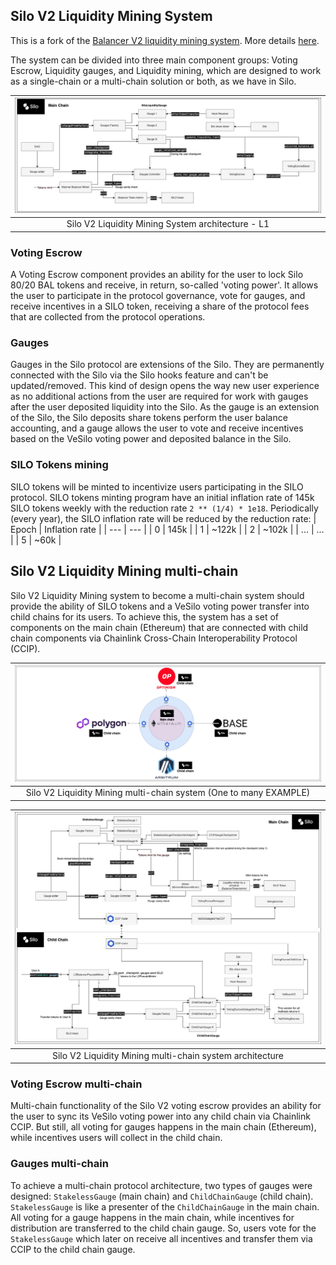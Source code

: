 ## Silo V2 Liquidity Mining System

This is a fork of the [Balancer V2 liquidity mining system](https://github.com/balancer/balancer-v2-monorepo/tree/master/pkg/liquidity-mining).
More details [here](./docs/forking.md).

The system can be divided into three main component groups: Voting Escrow, Liquidity gauges, and Liquidity mining, which are designed to work as a single-chain or a multi-chain solution or both, as we have in Silo.

|<img src="./docs/_images/ve_silo_L1_architecture.jpg" alt="Silo V2 Liquidity Mining System architecture (VeSilo)" title="Silo V2 Liquidity Mining system architecture">|
|:--:| 
| Silo V2 Liquidity Mining System architecture - L1 |

### Voting Escrow
A Voting Escrow component provides an ability for the user to lock Silo 80/20 BAL tokens and receive, in return, so-called 'voting power'. It allows the user to participate in the protocol governance, vote for gauges, and receive incentives in a SILO token, receiving a share of the protocol fees that are collected from the protocol operations.

### Gauges
Gauges in the Silo protocol are extensions of the Silo. They are permanently connected with the Silo via the Silo hooks feature and can't be updated/removed. This kind of design opens the way new user experience as no additional actions from the user are required for work with gauges after the user deposited liquidity into the Silo. As the gauge is an extension of the Silo, the Silo deposits share tokens perform the user balance accounting, and a gauge allows the user to vote and receive incentives based on the VeSilo voting power and deposited balance in the Silo.

### SILO Tokens mining
SILO tokens will be minted to incentivize users participating in the SILO protocol. SILO tokens minting program have an initial inflation rate of 145k SILO tokens weekly with the reduction rate `2 ** (1/4) * 1e18`. Periodically (every year), the SILO inflation rate will be reduced by the reduction rate:
| Epoch | Inflation rate |
| --- | --- |
| 0 | 145k |
| 1 | ~122k |
| 2 | ~102k |
| ... | ... |
| 5 | ~60k |

## Silo V2 Liquidity Mining multi-chain

Silo V2 Liquidity Mining system to become a multi-chain system should provide the ability of SILO tokens and a VeSilo voting power transfer into child chains for its users. To achieve this, the system has a set of components on the main chain (Ethereum) that are connected with child chain components via Chainlink Cross-Chain Interoperability Protocol (CCIP).

|<img src="./docs/_images/ve_silo_one_to_many_example.jpg" alt="Silo V2 Liquidity Mining multi-chain system visualization (VeSilo)" title="Silo V2 Liquidity Mining multi-chain system visualization">|
|:--:| 
| Silo V2 Liquidity Mining multi-chain system (One to many EXAMPLE) |

|<img src="./docs/_images/ve_silo_multi_chain_architecture.jpg" alt="Silo V2 Liquidity Mining multi-chain system architecture (VeSilo)" title="Silo V2 Liquidity Mining multi-chain system architecture">|
|:--:| 
| Silo V2 Liquidity Mining multi-chain system architecture |

### Voting Escrow multi-chain

Multi-chain functionality of the Silo V2 voting escrow provides an ability for the user to sync its VeSilo voting power into any child chain via Chainlink CCIP. But still, all voting for gauges happens in the main chain (Ethereum), while incentives users will collect in the child chain.

### Gauges multi-chain

To achieve a multi-chain protocol architecture, two types of gauges were designed: `StakelessGauge` (main chain) and `ChildChainGauge` (child chain). `StakelessGauge` is like a presenter of the `ChildChainGauge` in the main chain. All voting for a gauge happens in the main chain, while incentives for distribution are transferred to the child chain gauge. So, users vote for the `StakelessGauge` which later on receive all incentives and transfer them via CCIP to the child chain gauge.
